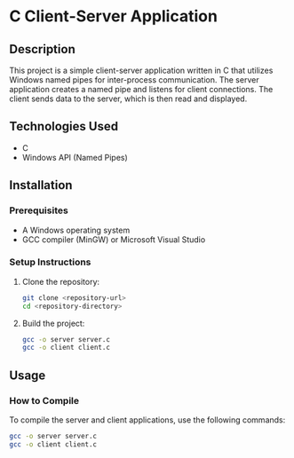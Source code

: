
# C Client-Server Application

## Description
This project is a simple client-server application written in C that utilizes Windows named pipes for inter-process communication. The server application creates a named pipe and listens for client connections. The client sends data to the server, which is then read and displayed.

## Technologies Used
- C
- Windows API (Named Pipes)

## Installation

### Prerequisites
- A Windows operating system
- GCC compiler (MinGW) or Microsoft Visual Studio

### Setup Instructions
1. Clone the repository:
    ```bash
    git clone <repository-url>
    cd <repository-directory>
    ```

2. Build the project:
    ```bash
    gcc -o server server.c
    gcc -o client client.c
    ```

## Usage

### How to Compile
To compile the server and client applications, use the following commands:
```bash
gcc -o server server.c
gcc -o client client.c

